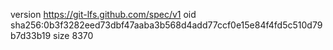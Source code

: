 version https://git-lfs.github.com/spec/v1
oid sha256:0b3f3282eed73dbf47aaba3b568d4add77ccf0e15e84f4fd5c510d79b7d33b19
size 8370
